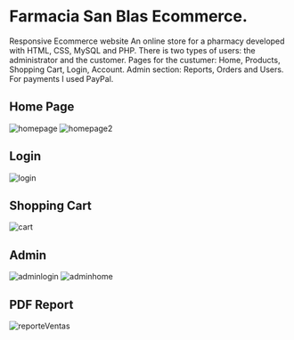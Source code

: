 # Farmacia San Blas Ecommerce.

Responsive Ecommerce website
An online store for a pharmacy developed with HTML, CSS, MySQL and PHP.
There is two types of users: the administrator and the customer. 
Pages for the custumer: Home, Products, Shopping Cart, Login, Account. 
Admin section: Reports, Orders and Users.
For payments I used PayPal.

## Home Page
![homepage](https://user-images.githubusercontent.com/90331404/132567762-baac705e-b5b1-4108-b964-42d2cc0ff96e.png)
![homepage2](https://user-images.githubusercontent.com/90331404/132567914-9aa6693f-73be-438c-b2c0-3b95b141e571.png)

## Login
![login](https://user-images.githubusercontent.com/90331404/132568195-69cbf212-4973-404d-a02b-8056704eed27.png)

## Shopping Cart
![cart](https://user-images.githubusercontent.com/90331404/132568066-a85fefa9-5a36-4f02-9e49-8e85b7a741a9.png)

## Admin
![adminlogin](https://user-images.githubusercontent.com/90331404/132568398-f1a52b5e-3fff-4ed5-b4d3-6da01f0dc5de.png)
![adminhome](https://user-images.githubusercontent.com/90331404/132568400-c1f377ae-e807-47e8-abc2-481a86b9cbc8.png)

## PDF Report
![reporteVentas](https://user-images.githubusercontent.com/90331404/132568505-b13d9b36-d3ba-4465-b4b8-fa64def1d713.png)
